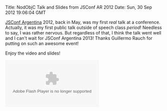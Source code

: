 Title: NodObjC Talk and Slides from JSConf AR 2012
Date: Sun, 30 Sep 2012 19:06:04 GMT

[JSConf Argentina][jsconfar] 2012, back in May, was my first _real_ talk at a
conference. Actually, it was my first public talk outside of speech class
_period_! Needless to say, I was rather nervous. But regardless of that, I think
the talk went well and I can't wait for JSConf Argentina 2013! Thanks Guillermo
Rauch for putting on such an awesome event!

Enjoy the video and slides!

<object classid="clsid:d27cdb6e-ae6d-11cf-96b8-444553540000" codebase="http://fpdownload.macromedia.com/pub/shockwave/cabs/flash/swflash.cab#version=10,0,0,0" id="video_player_object" class="blip" name="video_player_object" allowfullscreen="true" allowscriptaccess="always"><param name="movie" value="http://a.blip.tv/scripts/flash/stratos.swf#file=http://blip.tv/rss/flash/6369999&amp;autostart=true&amp;showinfo=true&amp;nopostroll=true&amp;noendcap=true&amp;captionson=true&amp;showsharebutton=false&amp;removebrandlink=true&amp;page=episode&amp;skin=BlipClassic&amp;backcolor=0x000000&amp;frontcolor=0x999999&amp;lightcolor=0xAAAAAA&amp;floatcontrols=true&amp;fixedcontrols=true&amp;largeplaybutton=true&amp;controlsalpha=.8&amp;autohideidle=6000&amp;referrer=http://n8.io">
  <param name="allowscriptaccess" value="always">
  <param name="allowfullscreen" value="true">
  <param name="quality" value="best">
  <param name="wmode" value="transparent">
  <embed id="video_player_embed" class="blip" src="http://a.blip.tv/scripts/flash/stratos.swf#file=http://blip.tv/rss/flash/6369999&amp;autostart=true&amp;showinfo=true&amp;nopostroll=true&amp;noendcap=true&amp;captionson=true&amp;showsharebutton=false&amp;removebrandlink=true&amp;page=episode&amp;skin=BlipClassic&amp;backcolor=0x000000&amp;frontcolor=0x999999&amp;lightcolor=0xAAAAAA&amp;floatcontrols=true&amp;fixedcontrols=true&amp;largeplaybutton=true&amp;controlsalpha=.8&amp;autohideidle=6000&amp;referrer=http://n8.io" allowfullscreen="true" allowscriptaccess="always" wmode="transparent" type="application/x-shockwave-flash">
</object>

<script async class="speakerdeck-embed" data-id="4fb9c9de9d60b902f7001527" data-ratio="1.3333333333333333" src="//speakerdeck.com/assets/embed.js"></script>

[jsconfar]: http://jsconf.com.ar
